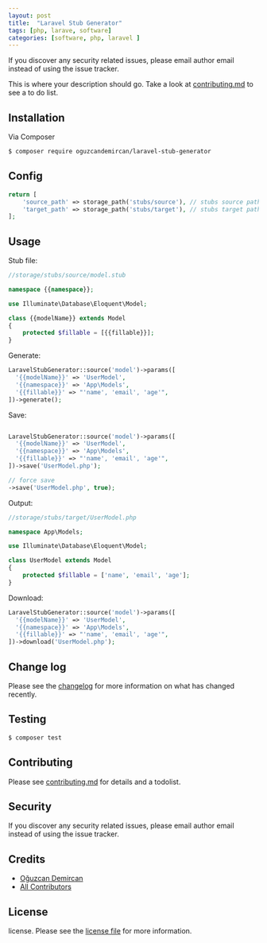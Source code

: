 ```yaml
---
layout: post
title:  "Laravel Stub Generator"
tags: [php, larave, software]
categories: [software, php, laravel ]
---
```


If you discover any security related issues, please email author email instead of using the issue tracker.

This is where your description should go. Take a look at [contributing.md](contributing.md) to see a to do list.

## Installation

Via Composer

``` bash
$ composer require oguzcandemircan/laravel-stub-generator
```

## Config
```php
return [
    'source_path' => storage_path('stubs/source'), // stubs source path
    'target_path' => storage_path('stubs/target'), // stubs target path
];
```

## Usage

Stub file:
```php
//storage/stubs/source/model.stub

namespace {{namespace}};

use Illuminate\Database\Eloquent\Model;

class {{modelName}} extends Model
{
    protected $fillable = [{{fillable}}];
}
```

Generate:
```php
LaravelStubGenerator::source('model')->params([
  '{{modelName}}' => 'UserModel',
  '{{namespace}}' => 'App\Models',
  '{{fillable}}' => "'name', 'email', 'age'",
])->generate();
```

Save:
```php

LaravelStubGenerator::source('model')->params([
  '{{modelName}}' => 'UserModel',
  '{{namespace}}' => 'App\Models',
  '{{fillable}}' => "'name', 'email', 'age'",
])->save('UserModel.php');

// force save
->save('UserModel.php', true);

```

Output:
```php
//storage/stubs/target/UserModel.php

namespace App\Models;

use Illuminate\Database\Eloquent\Model;

class UserModel extends Model
{
    protected $fillable = ['name', 'email', 'age'];
}
```

Download:
```php
LaravelStubGenerator::source('model')->params([
  '{{modelName}}' => 'UserModel',
  '{{namespace}}' => 'App\Models',
  '{{fillable}}' => "'name', 'email', 'age'",
])->download('UserModel.php');
```

## Change log

Please see the [changelog](changelog.md) for more information on what has changed recently.

## Testing

``` bash
$ composer test
```

## Contributing

Please see [contributing.md](contributing.md) for details and a todolist.

## Security

If you discover any security related issues, please email author email instead of using the issue tracker.

## Credits

- [Oğuzcan Demircan][link-author]
- [All Contributors][link-contributors]

## License

license. Please see the [license file](license.md) for more information.

[ico-version]: https://img.shields.io/packagist/v/oguzcandemircan/laravel-stub-generator.svg?style=flat-square
[ico-downloads]: https://img.shields.io/packagist/dt/oguzcandemircan/laravel-stub-generator.svg?style=flat-square

[link-packagist]: https://packagist.org/packages/oguzcandemircan/laravel-stub-generator
[link-downloads]: https://packagist.org/packages/oguzcandemircan/laravel-stub-generator
[link-author]: https://github.com/oguzcandemircan
[link-contributors]: ../../contributors
